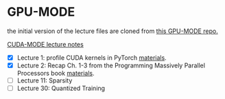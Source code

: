 # GPU-MODE

the initial version of the lecture files are cloned from [this GPU-MODE repo.](https://github.com/gpu-mode/lectures)

[CUDA-MODE lecture notes](https://christianjmills.com/series/notes/cuda-mode-notes.html)

- [x] Lecture 1: profile CUDA kernels in PyTorch [materials](./lectures-material/lecture_001/).
- [x] Lecture 2: Recap Ch. 1-3 from the Programming Massively Parallel Processors book [materials](./lectures-material/lecture_002/).
- [ ] Lecture 11: Sparsity
- [ ] Lecture 30: Quantized Training

